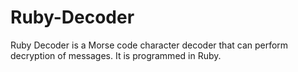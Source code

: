 # Ruby-Decoder
Ruby Decoder is  a Morse code character decoder that can perform decryption of messages. It is programmed in Ruby.
